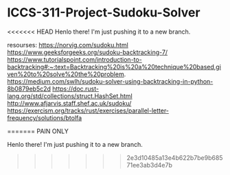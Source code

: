 # ICCS-311-Project-Sudoku-Solver

<<<<<<< HEAD
Henlo there! I'm just pushing it to a new branch.

resourses:
https://norvig.com/sudoku.html
https://www.geeksforgeeks.org/sudoku-backtracking-7/
https://www.tutorialspoint.com/introduction-to-backtracking#:~:text=Backtracking%20is%20a%20technique%20based,given%20to%20solve%20the%20problem.
https://medium.com/swlh/sudoku-solver-using-backtracking-in-python-8b0879eb5c2d
https://doc.rust-lang.org/std/collections/struct.HashSet.html
http://www.afjarvis.staff.shef.ac.uk/sudoku/
https://exercism.org/tracks/rust/exercises/parallel-letter-frequency/solutions/btolfa

=======
PAIN ONLY

Henlo there! I'm just pushing it to a new branch.
>>>>>>> 2e3d10485a13e4b622b7be9b68571ee3ab3d4e7b
